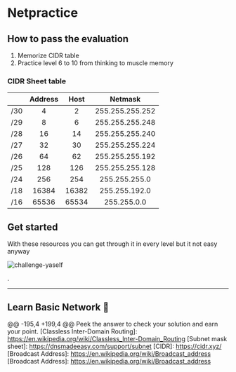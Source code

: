 # Netpractice

## How to pass the evaluation
1. Memorize CIDR table
2. Practice level 6 to 10 from thinking to muscle memory
### CIDR Sheet table
|     | Address |  Host |     Netmask     |
|-----|:-------:|:-----:|:---------------:|
| /30 |    4    |    2  | 255.255.255.252 |
| /29 |    8    |    6  | 255.255.255.248 |
| /28 |   16    |   14  | 255.255.255.240 |
| /27 |   32    |   30  | 255.255.255.224 |
| /26 |   64    |   62  | 255.255.255.192 |
| /25 |  128    |  126  | 255.255.255.128 |
| /24 |  256    |  254  | 255.255.255.0   |
| /18 |  16384  | 16382 | 255.255.192.0   |
| /16 |  65536  | 65534 | 255.255.0.0     |
## Get started

With these resources you can get through it in every level but it not easy anyway



<div style="width: 50%; min-width: 480px">
    <img src="https://raw.githubusercontent.com/viruskizz/42bangkok-netpractice/main/assets/woff-cloud-fight.gif" alt="challenge-yaself">
</div>

.

---

## Learn Basic Network :book:
@@ -195,4 +199,4 @@ Peek the answer to check your solution and earn your point.
[Classless Inter-Domain Routing]: https://en.wikipedia.org/wiki/Classless_Inter-Domain_Routing
[Subnet mask sheet]: https://dnsmadeeasy.com/support/subnet
[CIDR]: https://cidr.xyz/
[Broadcast Address]: https://en.wikipedia.org/wiki/Broadcast_address
[Broadcast Address]: https://en.wikipedia.org/wiki/Broadcast_address

